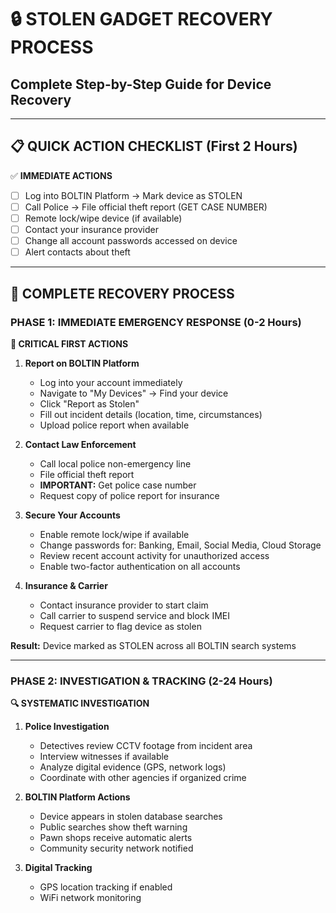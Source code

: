 # 🔒 STOLEN GADGET RECOVERY PROCESS
## Complete Step-by-Step Guide for Device Recovery

---

## 📋 QUICK ACTION CHECKLIST (First 2 Hours)

✅ **IMMEDIATE ACTIONS**
- [ ] Log into BOLTIN Platform → Mark device as STOLEN
- [ ] Call Police → File official theft report (GET CASE NUMBER)
- [ ] Remote lock/wipe device (if available)
- [ ] Contact your insurance provider
- [ ] Change all account passwords accessed on device
- [ ] Alert contacts about theft

---

## 🔄 COMPLETE RECOVERY PROCESS

### **PHASE 1: IMMEDIATE EMERGENCY RESPONSE (0-2 Hours)**
**🚨 CRITICAL FIRST ACTIONS**

1. **Report on BOLTIN Platform**
   - Log into your account immediately
   - Navigate to "My Devices" → Find your device
   - Click "Report as Stolen"
   - Fill out incident details (location, time, circumstances)
   - Upload police report when available

2. **Contact Law Enforcement**
   - Call local police non-emergency line
   - File official theft report
   - **IMPORTANT:** Get police case number
   - Request copy of police report for insurance

3. **Secure Your Accounts**
   - Enable remote lock/wipe if available
   - Change passwords for: Banking, Email, Social Media, Cloud Storage
   - Review recent account activity for unauthorized access
   - Enable two-factor authentication on all accounts

4. **Insurance & Carrier**
   - Contact insurance provider to start claim
   - Call carrier to suspend service and block IMEI
   - Request carrier to flag device as stolen

**Result:** Device marked as STOLEN across all BOLTIN search systems

---

### **PHASE 2: INVESTIGATION & TRACKING (2-24 Hours)**
**🔍 SYSTEMATIC INVESTIGATION**

1. **Police Investigation**
   - Detectives review CCTV footage from incident area
   - Interview witnesses if available
   - Analyze digital evidence (GPS, network logs)
   - Coordinate with other agencies if organized crime

2. **BOLTIN Platform Actions**
   - Device appears in stolen database searches
   - Public searches show theft warning
   - Pawn shops receive automatic alerts
   - Community security network notified

3. **Digital Tracking**
   - GPS location tracking if enabled
   - WiFi network monitoring